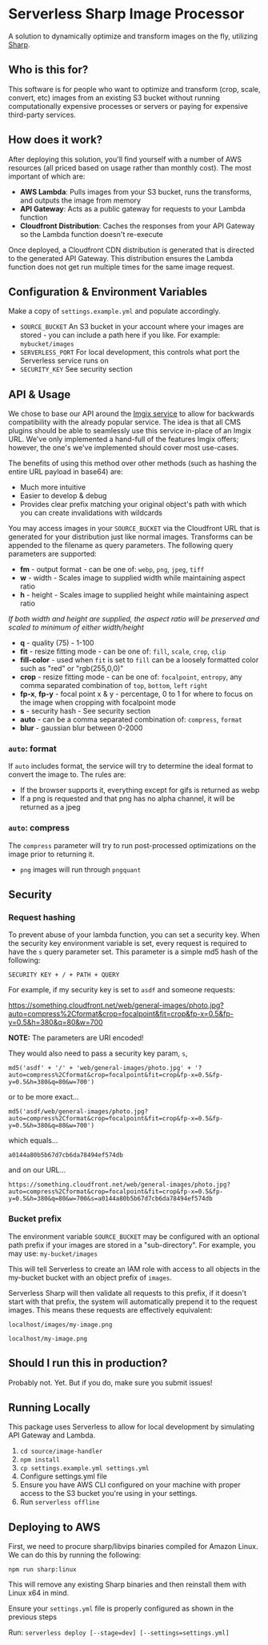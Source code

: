 # Serverless Sharp Image Processor
A solution to dynamically optimize and transform images on the fly, utilizing [Sharp](https://sharp.pixelplumbing.com/en/stable/).

## Who is this for?
This software is for people who want to optimize and transform (crop, scale, convert, etc) images from an existing S3 
bucket without running computationally expensive processes or servers or paying for expensive third-party services.

## How does it work?
After deploying this solution, you'll find yourself with a number of AWS resources (all priced based on usage rather 
than monthly cost). The most important of which are: 
- **AWS Lambda**: Pulls images from your S3 bucket, runs the transforms, and outputs the image from memory
- **API Gateway**: Acts as a public gateway for requests to your Lambda function
- **Cloudfront Distribution**: Caches the responses from your API Gateway so the Lambda function doesn't re-execute

Once deployed, a Cloudfront CDN distribution is generated that is directed to the generated API Gateway. This distribution 
ensures the Lambda function does not get run multiple times for the same image request.

## Configuration & Environment Variables
Make a copy of `settings.example.yml` and populate accordingly.

- `SOURCE_BUCKET` An S3 bucket in your account where your images are stored - you can include a path here if you like.
For example: `mybucket/images`
- `SERVERLESS_PORT` For local development, this controls what port the Serverless service runs on
- `SECURITY_KEY` See security section

## API & Usage
We chose to base our API around the [Imgix service](https://docs.imgix.com/apis/url) to allow for backwards compatibility
with the already popular service. The idea is that all CMS plugins should be able to seamlessly use this service in-place of
an Imgix URL. We've only implemented a hand-full of the features Imgix offers; however, the one's we've
implemented should cover most use-cases.

The benefits of using this method over other methods (such as hashing the entire URL payload in base64) are:
- Much more intuitive
- Easier to develop & debug
- Provides clear prefix matching your original object's path with which you can create invalidations with wildcards

You may access images in your `SOURCE_BUCKET` via the Cloudfront URL that is generated for your distribution just like
normal images. Transforms can be appended to the filename as query parameters. The following query parameters are
supported:
- **fm** - output format - can be one of: `webp`, `png`, `jpeg`, `tiff`
- **w** - width - Scales image to supplied width while maintaining aspect ratio
- **h** - height - Scales image to supplied height while maintaining aspect ratio

*If both width and height are supplied, the aspect ratio will be preserved and scaled to minimum of either width/height* 

- **q** - quality (75) - 1-100
- **fit** - resize fitting mode - can be one of: `fill`, `scale`, `crop`, `clip`
- **fill-color** - used when `fit` is set to `fill` can be a loosely formatted color such as "red" or "rgb(255,0,0)"
- **crop** - resize fitting mode - can be one of: `focalpoint`, `entropy`, any comma separated combination of `top`, `bottom`, `left` `right`
- **fp-x**, **fp-y** - focal point x & y - percentage, 0 to 1 for where to focus on the image when cropping with focalpoint mode
- **s** - security hash - See security section
- **auto** - can be a comma separated combination of: `compress`, `format`
- **blur** - gaussian blur between 0-2000

### `auto`: format
If `auto` includes format, the service will try to determine the ideal format to convert the image to. The rules are:
- If the browser supports it, everything except for gifs is returned as webp
- If a png is requested and that png has no alpha channel, it will be returned as a jpeg

### `auto`: compress
The `compress` parameter will try to run post-processed optimizations on the image prior to returning it.
- `png` images will run through `pngquant`

## Security
### Request hashing
To prevent abuse of your lambda function, you can set a security key. When the security key environment variable is set,
every request is required to have the `s` query parameter set. This parameter is a simple md5 hash of the following:

`SECURITY KEY + / + PATH + QUERY`

For example, if my security key is set to `asdf` and someone requests:

https://something.cloudfront.net/web/general-images/photo.jpg?auto=compress%2Cformat&crop=focalpoint&fit=crop&fp-x=0.5&fp-y=0.5&h=380&q=80&w=700

__NOTE:__ The parameters are URI encoded!

They would also need to pass a security key param, `s`,

`md5('asdf' + '/' + 'web/general-images/photo.jpg' + '?auto=compress%2Cformat&crop=focalpoint&fit=crop&fp-x=0.5&fp-y=0.5&h=380&q=80&w=700')`

or to be more exact...

`md5('asdf/web/general-images/photo.jpg?auto=compress%2Cformat&crop=focalpoint&fit=crop&fp-x=0.5&fp-y=0.5&h=380&q=80&w=700')`

which equals...

`a0144a80b5b67d7cb6da78494ef574db`

and on our URL...

`https://something.cloudfront.net/web/general-images/photo.jpg?auto=compress%2Cformat&crop=focalpoint&fit=crop&fp-x=0.5&fp-y=0.5&h=380&q=80&w=700&s=a0144a80b5b67d7cb6da78494ef574db`

### Bucket prefix
The environment variable `SOURCE_BUCKET` may be configured with an optional path prefix if your images are stored in
a "sub-directory". For example, you may use:
`my-bucket/images`

This will tell Serverless to create an IAM role with access to all objects in the my-bucket bucket with an object prefix
of `images`. 

Serverless Sharp will then validate all requests to this prefix, if it doesn't start with that prefix, the system will
automatically prepend it to the request images. This means these requests are effectively equivalent:

`localhost/images/my-image.png`

`localhost/my-image.png`

## Should I run this in production?
Probably not. Yet. But if you do, make sure you submit issues!

## Running Locally
This package uses Serverless to allow for local development by simulating API Gateway and Lambda.
1. `cd source/image-handler`
2. `npm install`
3. `cp settings.example.yml settings.yml`
4. Configure settings.yml file
5. Ensure you have AWS CLI configured on your machine with proper access to the S3 bucket you're using in your settings.
6. Run `serverless offline`

## Deploying to AWS
First, we need to procure sharp/libvips binaries compiled for Amazon Linux. We can do this by running the following:

```
npm run sharp:linux
``` 

This will remove any existing Sharp binaries and then reinstall them with Linux x64 in mind.

Ensure your `settings.yml` file is properly configured as shown in the previous steps

Run: `serverless deploy [--stage=dev] [--settings=settings.yml]`
